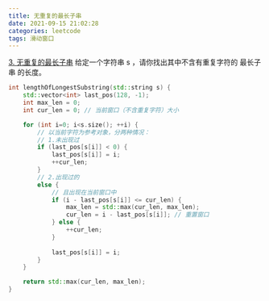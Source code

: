 ```yaml
---
title: 无重复的最长子串
date: 2021-09-15 21:02:28
categories: leetcode
tags: 滑动窗口
---
```


[3. 无重复的最长子串](https://leetcode-cn.com/problems/longest-substring-without-repeating-characters/)
给定一个字符串 s ，请你找出其中不含有重复字符的 最长子串 的长度。

<!-- more -->

``` cpp
int lengthOfLongestSubstring(std::string s) {
    std::vector<int> last_pos(128, -1);
    int max_len = 0;
    int cur_len = 0; // 当前窗口（不含重复字符）大小

    for (int i=0; i<s.size(); ++i) {
        // 以当前字符为参考对象，分两种情况：
        // 1.未出现过
        if (last_pos[s[i]] < 0) {
            last_pos[s[i]] = i;
            ++cur_len;
        }
        // 2.出现过的
        else {
            // 且出现在当前窗口中
            if (i - last_pos[s[i]] <= cur_len) {
                max_len = std::max(cur_len, max_len);
                cur_len = i - last_pos[s[i]]; // 重置窗口
            } else {
                ++cur_len;
            }
 
            last_pos[s[i]] = i;
        }
    }

    return std::max(cur_len, max_len);
}
```
